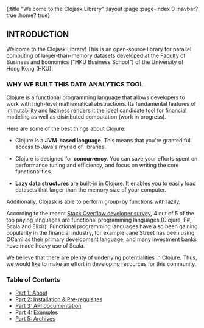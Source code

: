 {:title "Welcome to the Clojask Library"
 :layout :page
 :page-index 0
 :navbar? true
 :home? true}

## INTRODUCTION

Welcome to the Clojask Library! This is an open-source library for parallel computing of larger-than-memory datasets developed at the Faculty of Business and Economics ("HKU Business School") of the University of Hong Kong (HKU).


### WHY WE BUILT THIS DATA ANALYTICS TOOL

Clojure is a functional programming language that allows developers to work with high-level mathematical abstractions. Its fundamental features of immutability and laziness renders it the ideal candidate tool for financial modeling as well as distributed computation (work in progress). 

Here are some of the best things about Clojure:

- Clojure is a **JVM-based language**. This means that you're granted full access to Java's myriad of libraries.

- Clojure is designed for **concurrency**. You can save your efforts spent on performance tuning and efficiency, and focus on writing the core functionalities.

- **Lazy data structures** are built-in in Clojure. It enables you to easily load datasets that larger than the memory size of your computer.

Additionally, Clojask is able to perform group-by functions with lazily, 

According to the recent [Stack Overflow developer survey](https://insights.stackoverflow.com/survey/2019), 4 out of 5 of the top paying languages are functional programming languages (Clojure, F#, Scala and Elixir). Functional programming languages have also been gaining popularity in the financial industry, for example Jane Street has been using [OCaml](https://blog.janestreet.com/why-ocaml/) as their primary development language, and many investment banks have made heavy use of Scala.


We believe that there are plenty of underlying potentialities in Clojure. Thus, we would like to make an effort in developing resources for this community. 


### Table of Contents

- [Part 1: About](/pages-output/about)
- [Part 2: Installation & Pre-requisites](/posts-output/get-started)
- [Part 3: API documentation](/posts-output/API)
- [Part 4: Examples](/posts-output/examples)
- [Part 5: Archives](/archives)

